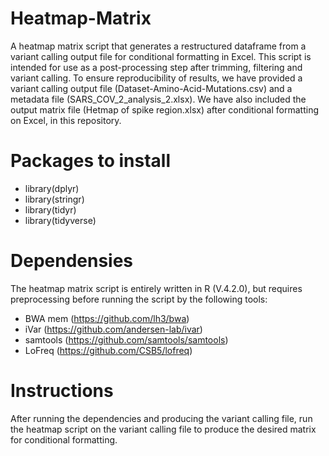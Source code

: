 # Heatmap-Matrix
A heatmap matrix script that generates a restructured dataframe from a variant calling output file for conditional formatting in Excel. This script is intended for use as a post-processing step after trimming, filtering and variant calling. To ensure reproducibility of results, we have provided a variant calling output file (Dataset-Amino-Acid-Mutations.csv) and a metadata file (SARS_COV_2_analysis_2.xlsx). We have also included the output matrix file (Hetmap of spike region.xlsx) after conditional formatting on Excel, in this repository. 

# Packages to install
* library(dplyr)
* library(stringr)
* library(tidyr)
* library(tidyverse)

# Dependensies
The heatmap matrix script is entirely written in R (V.4.2.0), but requires preprocessing before running the script by the following tools:
* BWA mem (https://github.com/lh3/bwa)
* iVar (https://github.com/andersen-lab/ivar)
* samtools (https://github.com/samtools/samtools)
* LoFreq (https://github.com/CSB5/lofreq)

# Instructions
After running the dependencies and producing the variant calling file, run the heatmap script on the variant calling file to produce the desired matrix for conditional formatting.
